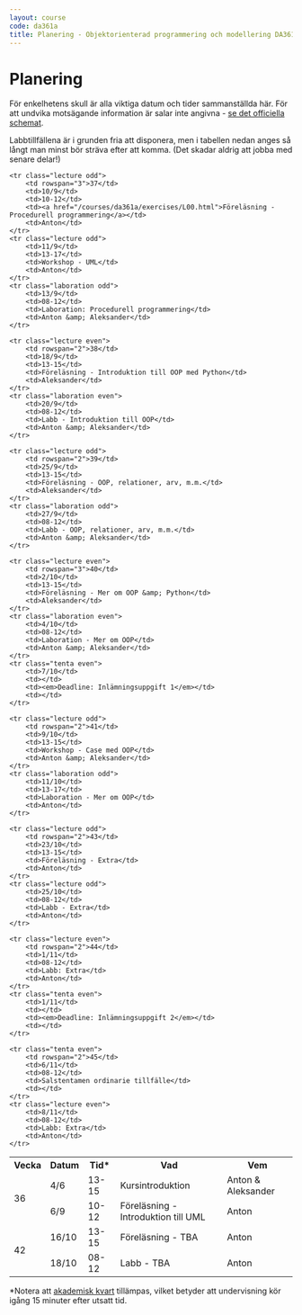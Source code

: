 ```yaml
---
layout: course
code: da361a
title: Planering - Objektorienterad programmering och modellering DA361A (7.5 hp)
---
```


# Planering

För enkelhetens skull är alla viktiga datum och tider sammanställda här. För att undvika motsägande information är salar inte angivna - [se det officiella schemat](http://schema.mah.se/setup/jsp/Schema.jsp?startDatum=idag&intervallTyp=m&intervallAntal=6&sprak=SV&sokMedAND=true&forklaringar=true&resurser=k.DA361A-20172-TS795-).

Labbtillfällena är i grunden fria att disponera, men i tabellen nedan anges så långt man minst bör sträva efter att komma. (Det skadar aldrig att jobba med senare delar!)

<table class="table" id="plan">
    <tr class="odd header">
        <th>Vecka</th>
        <th>Datum</th>
        <th>Tid*</th>
        <th>Vad</th>
        <th>Vem</th>
    </tr>
    <tr class="lecture even">
        <td rowspan="2">36</td>
        <td>4/6</td>
        <td>13-15</td>
        <td>Kursintroduktion</td>
        <td>Anton &amp; Aleksander</td>
    </tr>
    <tr class="lecture odd">
        <td>6/9</td>
        <td>10-12</td>
        <td>Föreläsning - Introduktion till UML</td>
        <td>Anton</td>
    </tr>

    <tr class="lecture odd">
        <td rowspan="3">37</td>
        <td>10/9</td>
        <td>10-12</td>
        <td><a href="/courses/da361a/exercises/L00.html">Föreläsning - Procedurell programmering</a></td>
        <td>Anton</td>
    </tr>
    <tr class="lecture odd">
        <td>11/9</td>
        <td>13-17</td>
        <td>Workshop - UML</td>
        <td>Anton</td>
    </tr>
    <tr class="laboration odd">
        <td>13/9</td>
        <td>08-12</td>
        <td>Laboration: Procedurell programmering</td>
        <td>Anton &amp; Aleksander</td>
    </tr>

    <tr class="lecture even">
        <td rowspan="2">38</td>
        <td>18/9</td>
        <td>13-15</td>
        <td>Föreläsning - Introduktion till OOP med Python</td>
        <td>Aleksander</td>
    </tr>
    <tr class="laboration even">
        <td>20/9</td>
        <td>08-12</td>
        <td>Labb - Introduktion till OOP</td>
        <td>Anton &amp; Aleksander</td>
    </tr>

    <tr class="lecture odd">
        <td rowspan="2">39</td>
        <td>25/9</td>
        <td>13-15</td>
        <td>Föreläsning - OOP, relationer, arv, m.m.</td>
        <td>Aleksander</td>
    </tr>
    <tr class="laboration odd">
        <td>27/9</td>
        <td>08-12</td>
        <td>Labb - OOP, relationer, arv, m.m.</td>
        <td>Anton &amp; Aleksander</td>
    </tr>

    <tr class="lecture even">
        <td rowspan="3">40</td>
        <td>2/10</td>
        <td>13-15</td>
        <td>Föreläsning - Mer om OOP &amp; Python</td>
        <td>Aleksander</td>
    </tr>
    <tr class="laboration even">
        <td>4/10</td>
        <td>08-12</td>
        <td>Laboration - Mer om OOP</td>
        <td>Anton &amp; Aleksander</td>
    </tr>
    <tr class="tenta even">
        <td>7/10</td>
        <td></td>
        <td><em>Deadline: Inlämningsuppgift 1</em></td>
        <td></td>
    </tr>

    <tr class="lecture odd">
        <td rowspan="2">41</td>
        <td>9/10</td>
        <td>13-15</td>
        <td>Workshop - Case med OOP</td>
        <td>Anton &amp; Aleksander</td>
    </tr>
	<tr class="laboration odd">
		<td>11/10</td>
		<td>13-17</td>
		<td>Laboration - Mer om OOP</td>
        <td>Anton</td>
	</tr>
  <tr class="lecture odd">
        <td rowspan="2">42</td>
        <td>16/10</td>
        <td>13-15</td>
        <td>Föreläsning - TBA</td>
        <td>Anton</td>
    </tr>
    <tr class="lecture odd">
        <td>18/10</td>
        <td>08-12</td>
        <td>Labb - TBA</td>
        <td>Anton</td>
    </tr>

    <tr class="lecture odd">
        <td rowspan="2">43</td>
        <td>23/10</td>
        <td>13-15</td>
        <td>Föreläsning - Extra</td>
        <td>Anton</td>
    </tr>
    <tr class="lecture odd">
        <td>25/10</td>
        <td>08-12</td>
        <td>Labb - Extra</td>
        <td>Anton</td>
    </tr>

    <tr class="lecture even">
        <td rowspan="2">44</td>
        <td>1/11</td>
        <td>08-12</td>
        <td>Labb: Extra</td>
        <td>Anton</td>
    </tr>
    <tr class="tenta even">
        <td>1/11</td>
        <td></td>
        <td><em>Deadline: Inlämningsuppgift 2</em></td>
        <td></td>
    </tr>

    <tr class="tenta even">
        <td rowspan="2">45</td>
        <td>6/11</td>
        <td>08-12</td>
        <td>Salstentamen ordinarie tillfälle</td>
        <td></td>
    </tr>
    <tr class="lecture even">
        <td>8/11</td>
        <td>08-12</td>
        <td>Labb: Extra</td>
        <td>Anton</td>
    </tr>
</table>

<p>*Notera att <a href="https://sv.wikipedia.org/wiki/Akademisk_kvart">akademisk kvart</a> tillämpas, vilket betyder att undervisning kör igång 15 minuter efter utsatt tid.</p>
